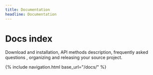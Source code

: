 ```yaml
---
title: Documentation
headline: Documentation
---
```


# Docs index

Download and installation, API methods description, frequently asked questions , organizing and releasing your source project.

<nav class="cards">
{% include navigation.html base_url="/docs/" %}
</nav>
